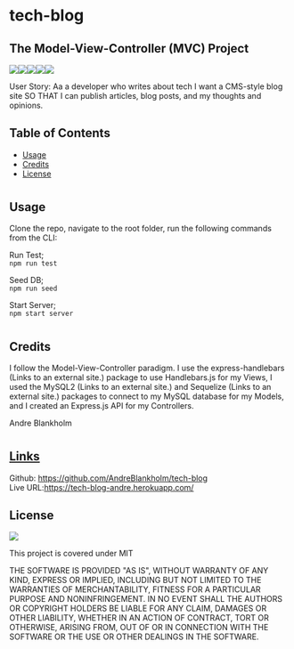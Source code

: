 # tech-blog


## The Model-View-Controller (MVC)  Project
 ![](https://img.shields.io/badge/JavaScript-323330?style=for-the-badge&logo=javascript&logoColor=F7DF1E)![](https://img.shields.io/badge/Node.js-43853D?style=for-the-badge&logo=node.js&logoColor=white)![](https://img.shields.io/badge/Express.js-404D59?style=for-the-badge)![](https://img.shields.io/badge/MySQL-00000F?style=for-the-badge&logo=mysql&logoColor=white)![](https://img.shields.io/badge/-Sequelize-d3d3d3?style=for-the-badge&logo=sequelize&logoColor=52B0E7)


User Story:
Aa a developer who writes about tech
I want a CMS-style blog site
SO THAT I can publish articles, blog posts, and my thoughts and opinions.

## Table of Contents 

* [Usage](#usage)                     
* [Credits](#credits)
* [License](#license)

#
## Usage


Clone the repo, navigate to the root folder, run the following commands from the CLI:     

Run Test;    
`npm run test`     

Seed DB;   
`npm run seed`     

Start Server;     
`npm start server`     
#
## Credits


I follow the Model-View-Controller paradigm. I use the express-handlebars (Links to an external site.) package to use Handlebars.js for my Views, I used the MySQL2 (Links to an external site.) and Sequelize (Links to an external site.) packages to connect to my MySQL database for my Models, and I created an Express.js API for my Controllers.

Andre Blankholm
#
## <ins>Links</ins>
Github: https://github.com/AndreBlankholm/tech-blog    
Live URL:https://tech-blog-andre.herokuapp.com/

## License

![](https://img.shields.io/badge/License-MIT%20-blue?style=flat-square)

This project is covered under MIT

THE SOFTWARE IS PROVIDED "AS IS", WITHOUT WARRANTY OF ANY KIND, EXPRESS OR
IMPLIED, INCLUDING BUT NOT LIMITED TO THE WARRANTIES OF MERCHANTABILITY,
FITNESS FOR A PARTICULAR PURPOSE AND NONINFRINGEMENT. IN NO EVENT SHALL THE
AUTHORS OR COPYRIGHT HOLDERS BE LIABLE FOR ANY CLAIM, DAMAGES OR OTHER
LIABILITY, WHETHER IN AN ACTION OF CONTRACT, TORT OR OTHERWISE, ARISING FROM,
OUT OF OR IN CONNECTION WITH THE SOFTWARE OR THE USE OR OTHER DEALINGS IN THE
SOFTWARE.


    
